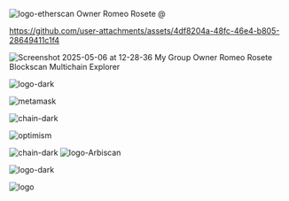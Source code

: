 ![logo-etherscan](https://github.com/user-attachments/assets/902d71b1-f89f-43df-9198-0f96269359da)
Owner Romeo Rosete @

https://github.com/user-attachments/assets/4df8204a-48fc-46e4-b805-28649411c1f4


![Screenshot 2025-05-06 at 12-28-36 My Group Owner Romeo Rosete Blockscan Multichain Explorer](https://github.com/user-attachments/assets/05fd13c0-76c4-4a18-ae07-e42ebf9010c1)



![logo-dark](https://github.com/user-attachments/assets/0b6862dd-86db-4169-a507-1474e3fef0a7)

![metamask](https://github.com/user-attachments/assets/575f2350-d2b6-4289-b176-d6377517a481)

![chain-dark](https://github.com/user-attachments/assets/1ad29358-9e12-4241-b68c-bf031896867f)

![optimism](https://github.com/user-attachments/assets/54d5b178-bacf-48c8-973b-a73050c1a525)

![chain-dark](https://github.com/user-attachments/assets/88ed35e4-b3fa-4070-857f-34985962a6f9)
![logo-Arbiscan](https://github.com/user-attachments/assets/439af31b-b472-438e-a7fd-7e30ad4cd710)

![logo-dark](https://github.com/user-attachments/assets/f77b191c-b96c-43cb-862a-079c3e0338f3)

![logo](https://github.com/user-attachments/assets/2c5ac888-ee10-4f02-8c7b-08cb9c47e847)

<!--
**roseteromeo56/roseteromeo56** is a ✨ _special_ ✨ repository because its `README.md` (this file) appears on your GitHub profile.
![eth-supply-growth](https://github.com/user-attachments/assets/60aea0f7-fa5b-4db6-a4e8-ec1243cbe654)

Here are some ideas to get you started:

- 🔭 I’m currently working on ...
- 🌱 I’m currently learning ...
- 👯 I’m looking to collaborate on ...
- 🤔 I’m looking for help with ...
- 💬 Ask me about ...
- 📫 How to reach me: ...
- 😄 Pronouns: ...
- ⚡ Fun fact: ...
-->


